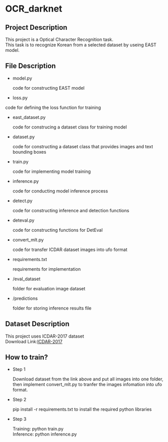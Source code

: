 # OCR_darknet

## Project Description ##

This project is a Optical Character Recognition task.<br>
This task is to recognize Korean from a selected dataset by useing EAST model.

## File Description ##

+ model.py

  code for constructing EAST model
  
 + loss.py
 
  code for defining the loss function for training
  
+ east_dataset.py

  code for construcing a dataset class for training model
  
+ dataset.py

  code for constructing a dataset class that provides images and text bounding boxes

+ train.py

  code for implementing model training
  
+ inference.py

  code for conducting model inference process
  
+ detect.py

  code for constructing inference and detection functions
  
+ deteval.py

  code for constructing functions for DetEval
  
+ convert_mlt.py

  code for transfer ICDAR dataset images into ufo format
  
+ requirements.txt

  requirements for implementation

+ /eval_dataset

  folder for evaluation image dataset
  
+ /predictions

  folder for storing inference results file
  
## Dataset Description ##

This project uses ICDAR-2017 dataset<br>
Download Link:[ICDAR-2017](https://rrc.cvc.uab.es/?ch=8&com=downloads)

## How to train? ##

+ Step 1

  Download dataset from the link above and put all images into one folder, then implement convert_mlt.py to tranfer the       images infomation into ufo format.

+ Step 2

  pip install -r requirements.txt to install the required python libraries

+ Step 3

  Training: python train.py<br>
  Inference: python inference.py
